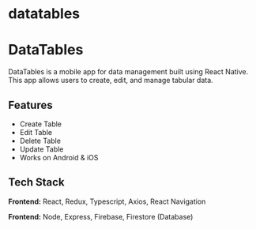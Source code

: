 # datatables
# DataTables
DataTables is a mobile app for data management built using React Native. This app allows users to create, edit, and manage tabular data.
## Features

- Create Table
- Edit Table
- Delete Table
- Update Table
- Works on Android & iOS





## Tech Stack

**Frontend:** React, Redux, Typescript, Axios, React Navigation

**Frontend:** Node, Express, Firebase, Firestore (Database)
